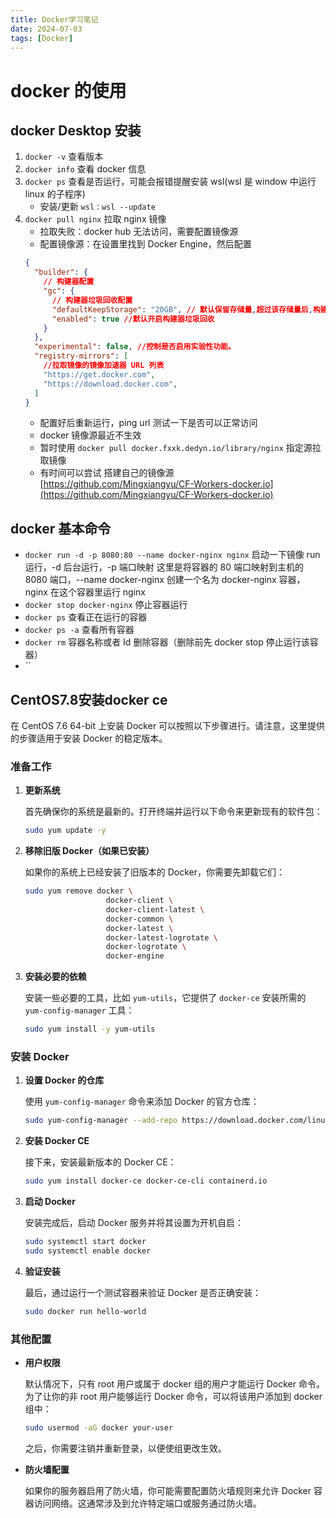 ```yaml
---
title: Docker学习笔记
date: 2024-07-03
tags: [Docker]
---
```

# docker 的使用

## docker Desktop 安装

1. `docker -v` 查看版本
2. `docker info` 查看 docker 信息
3. `docker ps` 查看是否运行，可能会报错提醒安装 wsl(wsl 是 window 中运行 linux 的子程序)
   - 安装/更新 `wsl：wsl --update`
4. `docker pull nginx` 拉取 nginx 镜像
   - 拉取失败：docker hub 无法访问，需要配置镜像源
   - 配置镜像源：在设置里找到 Docker Engine，然后配置
   ```json
   {
     "builder": {
       // 构建器配置
       "gc": {
         // 构建器垃圾回收配置
         "defaultKeepStorage": "20GB", // 默认保留存储量,超过该存储量后,构建器会自动清理旧的构建缓存
         "enabled": true //默认开启构建器垃圾回收
       }
     },
     "experimental": false, //控制是否启用实验性功能。
     "registry-mirrors": [
       //拉取镜像的镜像加速器 URL 列表
       "https://get.docker.com",
       "https://download.docker.com",
     ]
   }
   ```
   - 配置好后重新运行，ping url 测试一下是否可以正常访问
   - docker 镜像源最近不生效
   - 暂时使用 `docker pull docker.fxxk.dedyn.io/library/nginx` 指定源拉取镜像
   - 有时间可以尝试 搭建自己的镜像源 [https://github.com/Mingxiangyu/CF-Workers-docker.io](https://github.com/Mingxiangyu/CF-Workers-docker.io)
   
## docker 基本命令
- `docker run -d -p 8080:80 --name docker-nginx nginx` 启动一下镜像 run 运行，-d 后台运行，-p 端口映射 这里是将容器的 80 端口映射到主机的 8080 端口，--name docker-nginx 创建一个名为 docker-nginx 容器，nginx 在这个容器里运行 nginx
- `docker stop docker-nginx` 停止容器运行
- `docker ps` 查看正在运行的容器
- `docker ps -a` 查看所有容器
- `docker rm` 容器名称或者 Id 删除容器（删除前先 docker stop 停止运行该容器）
- ``


## CentOS7.8安装docker ce

在 CentOS 7.6 64-bit 上安装 Docker 可以按照以下步骤进行。请注意，这里提供的步骤适用于安装 Docker 的稳定版本。

### 准备工作

1. **更新系统**

   首先确保你的系统是最新的。打开终端并运行以下命令来更新现有的软件包：
   ```bash
   sudo yum update -y
   ```

2. **移除旧版 Docker（如果已安装）**

   如果你的系统上已经安装了旧版本的 Docker，你需要先卸载它们：
   ```bash
   sudo yum remove docker \
                     docker-client \
                     docker-client-latest \
                     docker-common \
                     docker-latest \
                     docker-latest-logrotate \
                     docker-logrotate \
                     docker-engine
   ```

3. **安装必要的依赖**

   安装一些必要的工具，比如 `yum-utils`，它提供了 `docker-ce` 安装所需的 `yum-config-manager` 工具：
   ```bash
   sudo yum install -y yum-utils
   ```

### 安装 Docker

1. **设置 Docker 的仓库**

   使用 `yum-config-manager` 命令来添加 Docker 的官方仓库：
   ```bash
   sudo yum-config-manager --add-repo https://download.docker.com/linux/centos/docker-ce.repo
   ```

2. **安装 Docker CE**

   接下来，安装最新版本的 Docker CE：
   ```bash
   sudo yum install docker-ce docker-ce-cli containerd.io
   ```

3. **启动 Docker**

   安装完成后，启动 Docker 服务并将其设置为开机自启：
   ```bash
   sudo systemctl start docker
   sudo systemctl enable docker
   ```

4. **验证安装**

   最后，通过运行一个测试容器来验证 Docker 是否正确安装：
   ```bash
   sudo docker run hello-world
   ```

### 其他配置

- **用户权限**

  默认情况下，只有 root 用户或属于 docker 组的用户才能运行 Docker 命令。为了让你的非 root 用户能够运行 Docker 命令，可以将该用户添加到 docker 组中：
  ```bash
  sudo usermod -aG docker your-user
  ```
  之后，你需要注销并重新登录，以便使组更改生效。

- **防火墙配置**

  如果你的服务器启用了防火墙，你可能需要配置防火墙规则来允许 Docker 容器访问网络。这通常涉及到允许特定端口或服务通过防火墙。
